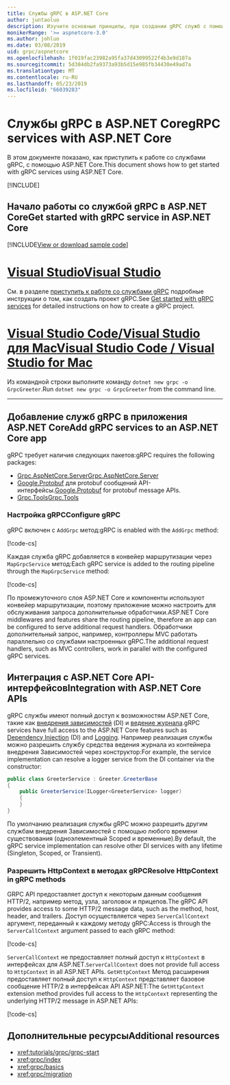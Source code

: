 ```yaml
---
title: Службы gRPC в ASP.NET Core
author: juntaoluo
description: Изучите основные принципы, при создании gRPC служб с помощью ASP.NET Core.
monikerRange: '>= aspnetcore-3.0'
ms.author: johluo
ms.date: 03/08/2019
uid: grpc/aspnetcore
ms.openlocfilehash: 1f019fac23982a95fa37d43099522f4b3e9d107a
ms.sourcegitcommit: 5d384db2fa9373a93b5d15e985fb34430e49ad7a
ms.translationtype: MT
ms.contentlocale: ru-RU
ms.lasthandoff: 05/23/2019
ms.locfileid: "66039283"
---
```

# <a name="grpc-services-with-aspnet-core"></a><span data-ttu-id="60684-103">Службы gRPC в ASP.NET Core</span><span class="sxs-lookup"><span data-stu-id="60684-103">gRPC services with ASP.NET Core</span></span>

<span data-ttu-id="60684-104">В этом документе показано, как приступить к работе со службами gRPC, с помощью ASP.NET Core.</span><span class="sxs-lookup"><span data-stu-id="60684-104">This document shows how to get started with gRPC services using ASP.NET Core.</span></span>

[!INCLUDE[](~/includes/net-core-prereqs-all-3.0.md)]

## <a name="get-started-with-grpc-service-in-aspnet-core"></a><span data-ttu-id="60684-105">Начало работы со службой gRPC в ASP.NET Core</span><span class="sxs-lookup"><span data-stu-id="60684-105">Get started with gRPC service in ASP.NET Core</span></span>

[!INCLUDE[View or download sample code](~/includes/grpc/download.md)]

# <a name="visual-studiotabvisual-studio"></a>[<span data-ttu-id="60684-106">Visual Studio</span><span class="sxs-lookup"><span data-stu-id="60684-106">Visual Studio</span></span>](#tab/visual-studio)

<span data-ttu-id="60684-107">См. в разделе [приступить к работе со службами gRPC](xref:tutorials/grpc/grpc-start) подробные инструкции о том, как создать проект gRPC.</span><span class="sxs-lookup"><span data-stu-id="60684-107">See [Get started with gRPC services](xref:tutorials/grpc/grpc-start) for detailed instructions on how to create a gRPC project.</span></span>

# <a name="visual-studio-code--visual-studio-for-mactabvisual-studio-codevisual-studio-mac"></a>[<span data-ttu-id="60684-108">Visual Studio Code/Visual Studio для Mac</span><span class="sxs-lookup"><span data-stu-id="60684-108">Visual Studio Code / Visual Studio for Mac</span></span>](#tab/visual-studio-code+visual-studio-mac)

<span data-ttu-id="60684-109">Из командной строки выполните команду `dotnet new grpc -o GrpcGreeter`.</span><span class="sxs-lookup"><span data-stu-id="60684-109">Run `dotnet new grpc -o GrpcGreeter` from the command line.</span></span>

---

## <a name="add-grpc-services-to-an-aspnet-core-app"></a><span data-ttu-id="60684-110">Добавление служб gRPC в приложения ASP.NET Core</span><span class="sxs-lookup"><span data-stu-id="60684-110">Add gRPC services to an ASP.NET Core app</span></span>

<span data-ttu-id="60684-111">gRPC требует наличия следующих пакетов:</span><span class="sxs-lookup"><span data-stu-id="60684-111">gRPC requires the following packages:</span></span>

* [<span data-ttu-id="60684-112">Grpc.AspNetCore.Server</span><span class="sxs-lookup"><span data-stu-id="60684-112">Grpc.AspNetCore.Server</span></span>](https://www.nuget.org/packages/Grpc.AspNetCore.Server)
* <span data-ttu-id="60684-113">[Google.Protobuf](https://www.nuget.org/packages/Google.Protobuf/) для protobuf сообщений API-интерфейсы.</span><span class="sxs-lookup"><span data-stu-id="60684-113">[Google.Protobuf](https://www.nuget.org/packages/Google.Protobuf/) for protobuf message APIs.</span></span>
* [<span data-ttu-id="60684-114">Grpc.Tools</span><span class="sxs-lookup"><span data-stu-id="60684-114">Grpc.Tools</span></span>](https://www.nuget.org/packages/Grpc.Tools/)

### <a name="configure-grpc"></a><span data-ttu-id="60684-115">Настройка gRPC</span><span class="sxs-lookup"><span data-stu-id="60684-115">Configure gRPC</span></span>

<span data-ttu-id="60684-116">gRPC включен с `AddGrpc` метод:</span><span class="sxs-lookup"><span data-stu-id="60684-116">gRPC is enabled with the `AddGrpc` method:</span></span>

[!code-cs[](~/tutorials/grpc/grpc-start/samples/GrpcGreeter/Startup.cs?name=snippet&highlight=5)]

<span data-ttu-id="60684-117">Каждая служба gRPC добавляется в конвейер маршрутизации через `MapGrpcService` метод:</span><span class="sxs-lookup"><span data-stu-id="60684-117">Each gRPC service is added to the routing pipeline through the `MapGrpcService` method:</span></span>

[!code-cs[](~/tutorials/grpc/grpc-start/samples/GrpcGreeter/Startup.cs?name=snippet&highlight=21)]

<span data-ttu-id="60684-118">По промежуточного слоя ASP.NET Core и компоненты используют конвейер маршрутизации, поэтому приложение можно настроить для обслуживания запроса дополнительные обработчики.</span><span class="sxs-lookup"><span data-stu-id="60684-118">ASP.NET Core middlewares and features share the routing pipeline, therefore an app can be configured to serve additional request handlers.</span></span> <span data-ttu-id="60684-119">Обработчики дополнительный запрос, например, контроллеры MVC работать параллельно со службами настроенных gRPC.</span><span class="sxs-lookup"><span data-stu-id="60684-119">The additional request handlers, such as MVC controllers, work in parallel with the configured gRPC services.</span></span>

## <a name="integration-with-aspnet-core-apis"></a><span data-ttu-id="60684-120">Интеграция с ASP.NET Core API-интерфейсов</span><span class="sxs-lookup"><span data-stu-id="60684-120">Integration with ASP.NET Core APIs</span></span>

<span data-ttu-id="60684-121">gRPC службы имеют полный доступ к возможностям ASP.NET Core, такие как [внедрения зависимостей](xref:fundamentals/dependency-injection) (DI) и [ведение журнала](xref:fundamentals/logging/index).</span><span class="sxs-lookup"><span data-stu-id="60684-121">gRPC services have full access to the ASP.NET Core features such as [Dependency Injection](xref:fundamentals/dependency-injection) (DI) and [Logging](xref:fundamentals/logging/index).</span></span> <span data-ttu-id="60684-122">Например реализация службы можно разрешить службу средства ведения журнала из контейнера внедрения Зависимостей через конструктор:</span><span class="sxs-lookup"><span data-stu-id="60684-122">For example, the service implementation can resolve a logger service from the DI container via the constructor:</span></span>

```csharp
public class GreeterService : Greeter.GreeterBase
{
    public GreeterService(ILogger<GreeterService> logger)
    {
    }
}
```

<span data-ttu-id="60684-123">По умолчанию реализация службы gRPC можно разрешить другим службам внедрения Зависимостей с помощью любого времени существования (одноэлементный Scoped и временные).</span><span class="sxs-lookup"><span data-stu-id="60684-123">By default, the gRPC service implementation can resolve other DI services with any lifetime (Singleton, Scoped, or Transient).</span></span>

### <a name="resolve-httpcontext-in-grpc-methods"></a><span data-ttu-id="60684-124">Разрешить HttpContext в методах gRPC</span><span class="sxs-lookup"><span data-stu-id="60684-124">Resolve HttpContext in gRPC methods</span></span>

<span data-ttu-id="60684-125">GRPC API предоставляет доступ к некоторым данным сообщения HTTP/2, например метод, узла, заголовок и прицепов.</span><span class="sxs-lookup"><span data-stu-id="60684-125">The gRPC API provides access to some HTTP/2 message data, such as the method, host, header, and trailers.</span></span> <span data-ttu-id="60684-126">Доступ осуществляется через `ServerCallContext` аргумент, переданный к каждому методу gRPC:</span><span class="sxs-lookup"><span data-stu-id="60684-126">Access is through the `ServerCallContext` argument passed to each gRPC method:</span></span>

[!code-cs[](~/tutorials/grpc/grpc-start/samples/GrpcGreeter/Services/GreeterService.cs?highlight=3-4&name=snippet)]

<span data-ttu-id="60684-127">`ServerCallContext` не предоставляет полный доступ к `HttpContext` в интерфейсах для ASP.NET.</span><span class="sxs-lookup"><span data-stu-id="60684-127">`ServerCallContext` does not provide full access to `HttpContext` in all ASP.NET APIs.</span></span> <span data-ttu-id="60684-128">`GetHttpContext` Метод расширения предоставляет полный доступ к `HttpContext` представляет базовое сообщение HTTP/2 в интерфейсах API ASP.NET:</span><span class="sxs-lookup"><span data-stu-id="60684-128">The `GetHttpContext` extension method provides full access to the `HttpContext` representing the underlying HTTP/2 message in ASP.NET APIs:</span></span>

[!code-cs[](~/tutorials/grpc/grpc-start/samples/GrpcGreeter/Services/GreeterService.cs?name=snippet1)]

## <a name="additional-resources"></a><span data-ttu-id="60684-129">Дополнительные ресурсы</span><span class="sxs-lookup"><span data-stu-id="60684-129">Additional resources</span></span>

* <xref:tutorials/grpc/grpc-start>
* <xref:grpc/index>
* <xref:grpc/basics>
* <xref:grpc/migration>
